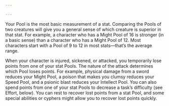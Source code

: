 ```yaml
---

---
```


Your Pool is the most basic measurement of a stat. Comparing the Pools of two creatures will give you a general sense of which creature is superior in that stat. For example, a character who has a Might Pool of 16 is stronger (in a basic sense) than a character who has a Might Pool of 12. Most characters start with a Pool of 9 to 12 in most stats—that’s the average range.

When your character is injured, sickened, or attacked, you temporarily lose points from one of your stat Pools. The nature of the attack determines which Pool loses points. For example, physical damage from a sword reduces your Might Pool, a poison that makes you clumsy reduces your Speed Pool, and a psionic blast reduces your Intellect Pool. You can also spend points from one of your stat Pools to decrease a task’s difficulty (see Effort, below). You can rest to recover lost points from a stat Pool, and some special abilities or cyphers might allow you to recover lost points quickly.
